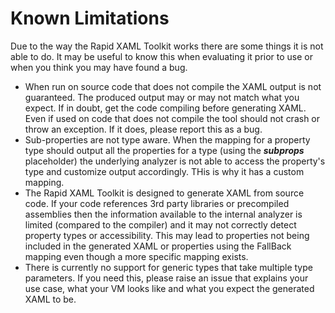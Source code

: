 # Known Limitations

Due to the way the Rapid XAML Toolkit works there are some things it is not able to do. It may be useful to know this when evaluating it prior to use or when you think you may have found a bug.

- When run on source code that does not compile the XAML output is not guaranteed. The produced output may or may not match what you expect. If in doubt, get the code compiling before generating XAML. Even if used on code that does not compile the tool should not crash or throw an exception. If it does, please report this as a bug.
- Sub-properties are not type aware. When the mapping for a property type should output all the properties for a type (using the **$subprops$** placeholder) the underlying analyzer is not able to access the property's type and customize output accordingly. THis is why it has a custom mapping.
- The Rapid XAML Toolkit is designed to generate XAML from source code. If your code references 3rd party libraries or precompiled assemblies then the information available to the internal analyzer is limited (compared to the compiler) and it may not correctly detect property types or accessibility. This may lead to properties not being included in the generated XAML or properties using the FallBack mapping even though a more specific mapping exists.
- There is currently no support for generic types that take multiple type parameters. If you need this, please raise an issue that explains your use case, what your VM looks like and what you expect the generated XAML to be.
